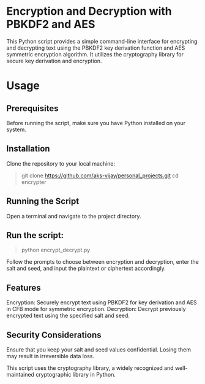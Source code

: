 # Encryption and Decryption with PBKDF2 and AES

This Python script provides a simple command-line interface for encrypting and decrypting text using the PBKDF2 key derivation function and AES symmetric encryption algorithm. It utilizes the cryptography library for secure key derivation and encryption.

# Usage
## Prerequisites
Before running the script, make sure you have Python installed on your system.

## Installation
Clone the repository to your local machine:
> git clone https://github.com/aks-vijay/personal_projects.git
> cd encrypter

## Running the Script
Open a terminal and navigate to the project directory.

## Run the script:
> python encrypt_decrypt.py

Follow the prompts to choose between encryption and decryption, enter the salt and seed, and input the plaintext or ciphertext accordingly.

## Features
Encryption: Securely encrypt text using PBKDF2 for key derivation and AES in CFB mode for symmetric encryption.
Decryption: Decrypt previously encrypted text using the specified salt and seed.

## Security Considerations
Ensure that you keep your salt and seed values confidential. Losing them may result in irreversible data loss.

This script uses the cryptography library, a widely recognized and well-maintained cryptographic library in Python.

